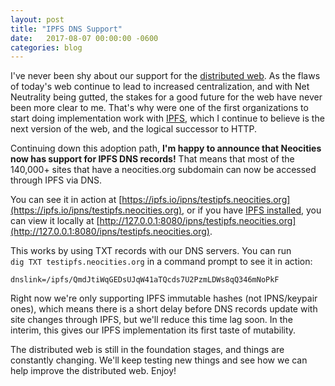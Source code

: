 ```yaml
---
layout: post
title: "IPFS DNS Support"
date:   2017-08-07 00:00:00 -0600
categories: blog
---
```


I've never been shy about our support for the [distributed web](https://blog.neocities.org/blog/2015/09/08/its-time-for-the-distributed-web.html). As the flaws of today's web continue to lead to increased centralization, and with Net Neutrality being gutted, the stakes for a good future for the web have never been more clear to me. That's why were one of the first organizations to start doing implementation work with [IPFS](https://ipfs.io), which I continue to believe is the next version of the web, and the logical successor to HTTP.

Continuing down this adoption path, **I'm happy to announce that Neocities now has support for IPFS DNS records!** That means that most of the 140,000+ sites that have a neocities.org subdomain can now be accessed through IPFS via DNS.

You can see it in action at [https://ipfs.io/ipns/testipfs.neocities.org](https://ipfs.io/ipns/testipfs.neocities.org), or if you have [IPFS installed](https://ipfs.io/docs/install/), you can view it locally at [http://127.0.0.1:8080/ipns/testipfs.neocities.org](http://127.0.0.1:8080/ipns/testipfs.neocities.org).

This works by using TXT records with our DNS servers. You can run<br><code>dig TXT testipfs.neocities.org</code> in a command prompt to see it in action:

<pre><code>dnslink=/ipfs/QmdJtiWqGEDsUJqW41aTQcds7U2PzmLDWs8qQ346mNoPkF</code></pre>

Right now we're only supporting IPFS immutable hashes (not IPNS/keypair ones), which means there is a short delay before DNS records update with site changes through IPFS, but we'll reduce this time lag soon. In the interim, this gives our IPFS implementation its first taste of mutability.

The distributed web is still in the foundation stages, and things are constantly changing. We'll keep testing new things and see how we can help improve the distributed web. Enjoy!
